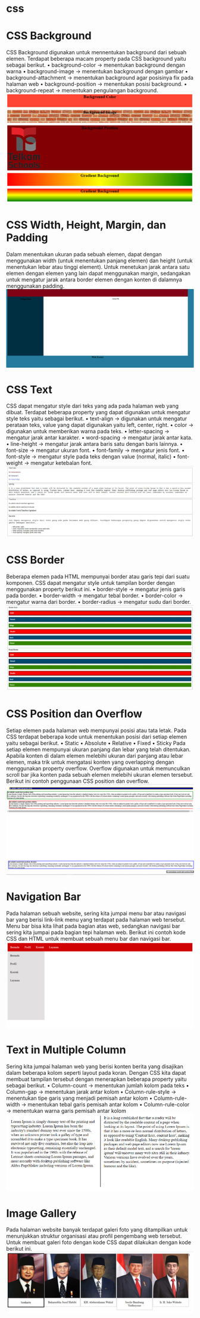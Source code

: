 # css
# CSS Background 
CSS Background digunakan untuk mennentukan background dari sebuah elemen.
Terdapat beberapa macam property pada CSS background yaitu sebagai berikut.
• background-color → menentukan background dengan warna 
• background-image → menentukan background dengan gambar 
• background-attachment → menentukan background agar posisinya fix pada halaman web 
• background-position → menentukan posisi background. 
• background-repeat → menentukan pengulangan background. 
![Alt Text](https://github.com/rensimeila04/css/blob/master/read%20me/1.PNG)

# CSS Width, Height, Margin, dan Padding 
Dalam menentukan ukuran pada sebuah elemen, dapat dengan menggunakan width
(untuk menentukan panjang elemen) dan height (untuk menentukan lebar atau tinggi element). 
Untuk menetukan jarak antara satu elemen dengan elemen yang lain dapat menggunakan margin, 
sedangakan untuk mengatur jarak antara border elemen dengan konten di dalamnya menggunakan padding. 
![Alt Text](https://github.com/rensimeila04/css/blob/master/read%20me/2.PNG)

# CSS Text 
CSS dapat mengatur style dari teks yang ada pada halaman web yang dibuat. 
Terdapat beberapa property yang dapat digunakan untuk mengatur style teks yaitu sebagai berikut. 
• text-align → digunakan untuk mengatur perataan teks, value yang dapat digunakan yaitu left, center, right. 
• color → digunakan untuk memberikan warna pada teks. 
• letter-spacing → mengatur jarak antar karakter. 
• word-spacing → mengatur jarak antar kata. 
• line-height → mengatur jarak antara baris satu dengan baris lainnya. 
• font-size → mengatur ukuran font. 
• font-family → mengatur jenis font. 
• font-style → mengatur style pada teks dengan value (normal, italic) 
• font-weight → mengatur ketebalan font. 
![Alt Text](https://github.com/rensimeila04/css/blob/master/read%20me/3.PNG)

# CSS Border
Beberapa elemen pada HTML mempunyai border atau garis tepi dari suatu komponen. 
CSS dapat mengatur style untuk tampilan border dengan menggunakan property berikut ini. 
• border-style → mengatur jenis garis pada border. 
• border-width → mengatur tebal border. 
• border-color → mengatur warna dari border. 
• border-radius → mengatur sudu dari border. 
![Alt Text](https://github.com/rensimeila04/css/blob/master/read%20me/4.PNG)

# CSS Position dan Overflow 
Setiap elemen pada halaman web mempunyai posisi atau tata letak. 
Pada CSS terdapat beberapa kode untuk menentukan posisi dari setiap elemen yaitu sebagai berikut. 
• Static 
• Absolute 
• Relative 
• Fixed 
• Sticky 
Pada setiap elemen mempunyai ukuran panjang dan lebar yang telah ditentukan. 
Apabila konten di dalam elemen melebihi ukuran dari panjang atau lebar elemen, 
maka trik untuk mengatasi konten yang overlapping dengan menggunakan property overflow. 
Overflow digunakan untuk memunculkan scroll bar jika konten pada sebuah elemen melebihi ukuran elemen tersebut. 
Berikut ini contoh penggunaan CSS position dan overflow. 
![Alt Text](https://github.com/rensimeila04/css/blob/master/read%20me/5.PNG)

# Navigation Bar 
Pada halaman sebuah website, sering kita jumpai menu bar atau navigasi 
bar yang berisi link-link menu yang terdapat pada halaman web tersebut. 
Menu bar bisa kita lihat pada bagian atas web, sedangkan navigasi bar sering 
kita jumpai pada bagian tepi halaman web. Berikut ini contoh kode CSS dan HTML untuk membuat sebuah menu bar dan navigasi bar.
![Alt Text](https://github.com/rensimeila04/css/blob/master/read%20me/6.PNG)

# Text in Multiple Column  
Sering kita jumpai halaman web yang berisi konten berita yang disajikan dalam beberapa 
kolom seperti layout pada koran. Dengan CSS kita dapat membuat tampilan tersebut dengan menerapkan 
beberapa property yaitu sebagai berikut. 
• Column-count → menentukan jumlah kolom pada teks 
• Column-gap → menentukan jarak antar kolom 
• Column-rule-style → menentukan tipe garis yang menjadi pemisah antar kolom 
• Column-rule-width → menentukan tebal garis pemisah antar kolom 
• Column-rule-color → menentukan warna garis pemisah antar kolom 
![Alt Text](https://github.com/rensimeila04/css/blob/master/read%20me/7.PNG)

#  Image Gallery 
Pada halaman website banyak terdapat galeri foto yang ditampilkan untuk 
menunjukkan struktur organisasi atau profil pengembang web tersebut. Untuk 
membuat galeri foto dengan kode CSS dapat dilakukan dengan kode berikut ini.
![Alt Text](https://github.com/rensimeila04/css/blob/master/read%20me/8.PNG)

 
